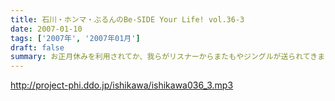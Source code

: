 ```yaml
---
title: 石川・ホンマ・ぶるんのBe-SIDE Your Life! vol.36-3
date: 2007-01-10
tags: ['2007年', '2007年01月']
draft: false
summary: お正月休みを利用されてか、我らがリスナーからまたもやジングルが送られてきました！ちょくちょくのせていきますので新作に「にやっ（笑）」としていただけると、作成者冥利につくきるというもの・・・DDDPといい、番組のジングルといい、みんなのビーサイここにありですな！？こうして、良い感じで番組が転がっていくのは楽しいですからね！NAMAE
---
```


http://project-phi.ddo.jp/ishikawa/ishikawa036_3.mp3
